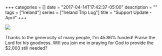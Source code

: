 +++
categories = []
date = "2017-04-14T17:42:37-05:00"
description = ""
tags = ["Ireland"]
series = ["Ireland Trip Log"]
title = "Support Update - April"
+++

<img src="/images/100-people-45.png" class="img-responsive">
<br>
<br>
 Thanks to the generosity of many people, I'm 45.86% funded! Praise the Lord for his goodness. Will you join me in praying for God to provide the $2,003 still needed?
